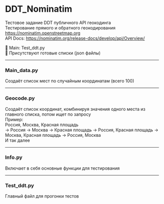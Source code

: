# DDT_Nominatim
Тестовое задание
DDT публичного API геокодинга  
Тестирование прямого и обратного геокодирования  
https://nominatim.openstreetmap.org  
API Docs: https://nominatim.org/release-docs/develop/api/Overview/  
  
:small_blue_diamond: Main: Test_ddt.py  
:small_blue_diamond: Присутствуют готовые списки (json файлы)
____
### Main_data.py  
Создаёт список мест по случайным координатам (всего 100)  
____
### Geocode.py  
Создаёт список координат, комбинируя значения одного места из главного списка, потом ищет по запросу  
Пример:  
Россия, Москва, Красная площадь  
-> Россия -> Москва -> Красная площадь -> Россия, Красная площадь -> Москва, Красная площадь -> Россия, Москва  
И так далее  
____
### Info.py  
Включает в себя основные функции для тестирования  
____
### Test_ddt.py  
Главный файл для прогонки тестов
